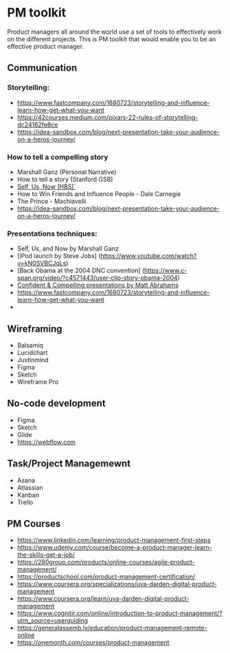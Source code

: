 # PM toolkit
Product managers all around the world use a set of tools to effectively work on the different projects. This is PM toolkit that would enable you to be an effective product manager. 

## Communication
### Storytelling:
- https://www.fastcompany.com/1680723/storytelling-and-influence-learn-how-get-what-you-want
- https://42courses.medium.com/pixars-22-rules-of-storytelling-dc24162fe8ce
- https://idea-sandbox.com/blog/next-presentation-take-your-audience-on-a-heros-journey/

### How to tell a compelling story 
- Marshall Ganz (Personal Narrative)
- How to tell a story (Stanford GSB)
- [Self, Us, Now (HBS)´](https://dash.harvard.edu/bitstream/handle/1/30760283/Public-Narrative-Worksheet-Fall-2013-.pdf?sequence=1)
- How to Win Friends and Influence People - Dale Carnegie
- The Prince - Machiavelli
- https://idea-sandbox.com/blog/next-presentation-take-your-audience-on-a-heros-journey/

### Presentations techniques:
- Self, Us, and Now by Marshall Ganz
- [iPod launch by Steve Jobs] (https://www.youtube.com/watch?v=kN0SVBCJqLs)
- [Back Obama at the 2004 DNC convention] (https://www.c-span.org/video/?c4571443/user-clip-story-obama-2004)
- [Confident & Compelling presentations by Matt Abrahams](https://www.gsb.stanford.edu/insights/matt-abrahams-tips-techniques-more-confident-compelling-presentations) 
- https://www.fastcompany.com/1680723/storytelling-and-influence-learn-how-get-what-you-want
- 



## Wireframing
- Balsamiq
- Lucidchart
- Justinmind
- Figma
- Sketch 
- Wireframe Pro


## No-code development 
- Figma
- Sketch
- Glide
- https://webflow.com



## Task/Project Managemewnt
- Asana
- Atlassian
- Kanban
- Trello


## PM Courses
- https://www.linkedin.com/learning/product-management-first-steps
- https://www.udemy.com/course/become-a-product-manager-learn-the-skills-get-a-job/
- https://280group.com/products/online-courses/agile-product-management/ 
- https://productschool.com/product-management-certification/
- https://www.coursera.org/specializations/uva-darden-digital-product-management
- https://www.coursera.org/learn/uva-darden-digital-product-management
- https://www.cognitir.com/online/introduction-to-product-management/?utm_source=userguiding
- https://generalassemb.ly/education/product-management-remote-online
- https://onemonth.com/courses/product-management












